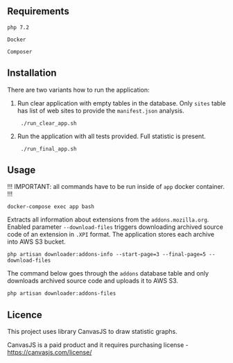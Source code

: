 ## Requirements
`php 7.2`

`Docker`

`Composer`

## Installation
There are two variants how to run the application: 
1. Run clear application with empty tables in the database. Only `sites` table has list of 
web sites to provide the `manifest.json` analysis. 
                
        ./run_clear_app.sh

2. Run the application with all tests provided. Full statistic is present.

        ./run_final_app.sh

## Usage

!!! IMPORTANT: all commands have to be run inside of `app` docker container. !!!

    docker-compose exec app bash

Extracts all information about extensions from the `addons.mozilla.org`. Enabled parameter `--download-files` triggers
downloading archived source code of an extension in `.XPI` format. The application stores each archive into AWS S3 bucket.

    php artisan downloader:addons-info --start-page=3 --final-page=5 --download-files
    
The command below goes through the `addons` database table and only downloads archived source code and uploads it to AWS S3. 
    
    php artisan downloader:addons-files

## Licence
This project uses library CanvasJS to draw statistic graphs.

CanvasJS is a paid product and it requires purchasing license - https://canvasjs.com/license/
